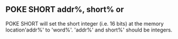 ## POKE SHORT addr%, short% or

POKE SHORT will set the short integer (i.e. 16 bits) at the memory location'addr%' to 'word%'. 'addr%' and short%' should be integers.